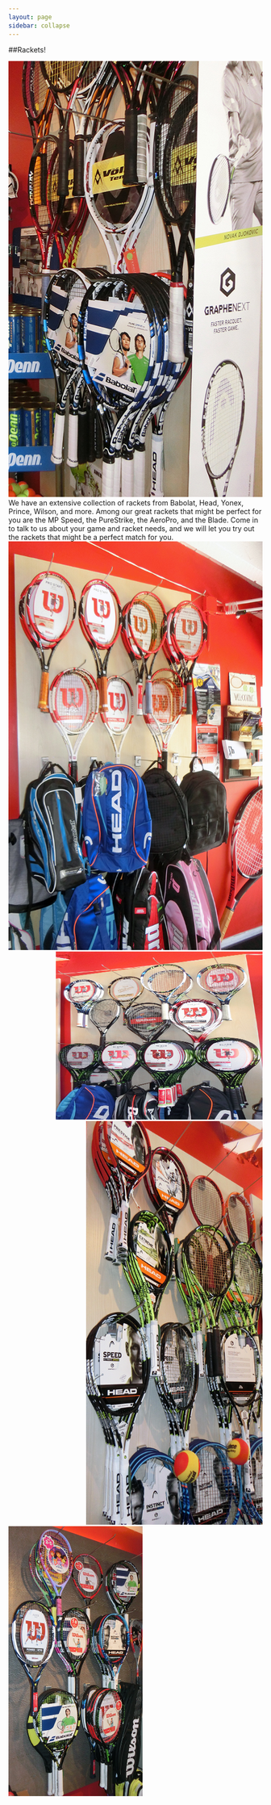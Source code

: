```yaml
---
layout: page
sidebar: collapse
---
```


##Rackets!

<div style="float:right">
<img src="../images/CIMG2747_25p.jpg"  width="532" height="864" />
</div>
We have an extensive collection of rackets from Babolat, Head, Yonex, Prince, Wilson, and more.  Among our great rackets that
might be perfect for you are the MP Speed, the PureStrike, the AeroPro, and the Blade. Come in to talk to
us about your game and racket needs, and we will let you try out the rackets that might be a perfect match for you.

<img src="../images/CIMG2727_25p.jpg"   width="540" height="810" />

<div style="clear:both">&nbsp;</>




<div style="float:right">
<img src="../images/CIMG2728_25p.jpg"   width="410" height="333" />
</div>
<div style="float:right">
<img src="../images/CIMG2732_25p.jpg"   width="350" height="800" />
</div>
<img src="../images/CIMG2734_25p.jpg"  width="266" height="535" />


<!-- <img src="../images/CIMG2726_25p.jpg" width="697" height="1032" />  -->

<!--
<img src="../images/CIMG2727_25p.jpg"   width="729" height="1083" />
<img src="../images/CIMG2732_25p.jpg"   width="584" height="1152" />
<img src="../images/CIMG2728_25p.jpg"   width="855" height="667" />
-->
<!-- <img src="../images/photos/DSC02264_w801.jpg" width="801"/> -->

